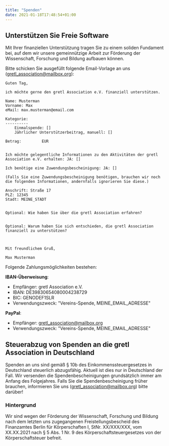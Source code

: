 ```yaml
---
title: "Spenden"
date: 2021-01-18T17:48:54+01:00
---
```


## Unterstützen Sie Freie Software

Mit Ihrer finanziellen Unterstützung tragen Sie zu einem soliden Fundament bei, auf dem wir unsere gemeinnützige Arbeit zur Förderung der Wissenschaft, Forschung und Bildung aufbauen können.


Bitte schicken Sie ausgefüllt folgende Email-Vorlage an uns (gretl_association@mailbox.org):

	Guten Tag,

	ich möchte gerne den gretl Association e.V. finanziell unterstützen.

	Name: Musterman
	Vorname: Max
	eMail: max.musterman@email.com

	Kategorie:
	----------
		Einmalspende: []
		Jährlicher Unterstützerbeitrag, manuell: []

	Betrag:         EUR


	Ich möchte gelegentliche Informationen zu den Aktivitäten der gretl Association e.V. erhalten: JA: []

	Ich benötige eine Zuwendungsbescheinigung: JA: []

	(Falls Sie eine Zuwendungsbescheinigung benötigen, brauchen wir noch die folgenden Informationen, andernfalls ignorieren Sie diese.)

	Anschrift: Straße 17
	PLZ: 12345
	Stadt: MEINE_STADT


	Optional: Wie haben Sie über die gretl Association erfahren?


	Optional: Warum haben Sie sich entschieden, die gretl Association finanziell zu unterstützen?



	Mit freundlichem Gruß,

	Max Musterman


Folgende Zahlungsmöglichkeiten bestehen:

**IBAN-Überweisung**:
* Empfänger: gretl Association e.V.
* IBAN: DE39830654080004238729
* BIC: GENODEF1SLR
* Verwendungszweck: "Vereins-Spende, MEINE_EMAIL_ADRESSE"

**PayPal**:
* Empfänger: gretl_association@mailbox.org
* Verwendungszweck: "Vereins-Spende, MEINE_EMAIL_ADRESSE"


## Steuerabzug von Spenden an die gretl Association in Deutschland
Spenden an uns sind gemäß § 10b des Einkommenssteuergesetzes in Deutschland steuerlich abzugsfähig. Aktuell ist dies nur in Deutschland der Fall. Wir versenden die Spendenbescheinigungen grundsätzlich immer am Anfang des Folgejahres. Falls Sie die Spendenbescheinigung früher brauchen,
informieren Sie uns (gretl_association@mailbox.org) bitte darüber!

### Hintergrund
Wir sind wegen der Förderung der Wissenschaft, Forschung und Bildung nach dem letzten uns zugegangenen Freistellungsbescheid des Finanzamtes Berlin für Körperschaften I, StNr. XX/XXX/XXX, vom XX.XX.2021 nach § 5 Abs. 1 Nr. 9 des Körperschaftsteuergesetzes von der Körperschaftsteuer befreit.

